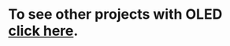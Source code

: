 # To see other projects with OLED **[click here](https://github.com/cavearr/icecrystal/tree/master/examples/I2C/OLED)**.
